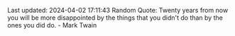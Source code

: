 Last updated: 2024-04-02 17:11:43
Random Quote: Twenty years from now you will be more disappointed by the things that you didn't do than by the ones you did do. - Mark Twain